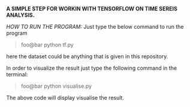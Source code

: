 **A SIMPLE STEP FOR WORKIN WITH TENSORFLOW ON TIME SEREIS ANALYSIS.**

*HOW TO RUN THE PROGRAM:*
Just type the below command to run the program

> foo@bar python tf.py <dataset>
  
  here the dataset could be anything that is given in this repository.
  
 In order to visualize the result just type the following command in the terminal:
 > foo@bar python visualise.py <dataset>
 
 The above code will display visualise the result.

